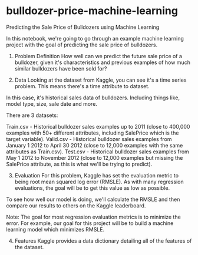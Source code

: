 # bulldozer-price-machine-learning

Predicting the Sale Price of Bulldozers using Machine Learning

In this notebook, we're going to go through an example machine learning project with the goal of predicting the sale price of bulldozers.

1. Problem Definition
How well can we predict the future sale price of a bulldozer, given it's characteristics and previous examples of how much similar bulldozers have been sold for?

2. Data
Looking at the dataset from Kaggle, you can see it's a time series problem. This means there's a time attribute to dataset.

In this case, it's historical sales data of bulldozers. Including things like, model type, size, sale date and more.

There are 3 datasets:

Train.csv - Historical bulldozer sales examples up to 2011 (close to 400,000 examples with 50+ different attributes, including SalePrice which is the target variable).
Valid.csv - Historical bulldozer sales examples from January 1 2012 to April 30 2012 (close to 12,000 examples with the same attributes as Train.csv).
Test.csv - Historical bulldozer sales examples from May 1 2012 to November 2012 (close to 12,000 examples but missing the SalePrice attribute, as this is what we'll be trying to predict).

3. Evaluation
For this problem, Kaggle has set the evaluation metric to being root mean squared log error (RMSLE). As with many regression evaluations, the goal will be to get this value as low as possible.

To see how well our model is doing, we'll calculate the RMSLE and then compare our results to others on the Kaggle leaderboard.

Note: The goal for most regression evaluation metrics is to minimize the error. For example, our goal for this project will be to build a machine learning model which minimizes RMSLE.

4. Features
Kaggle provides a data dictionary detailing all of the features of the dataset.
